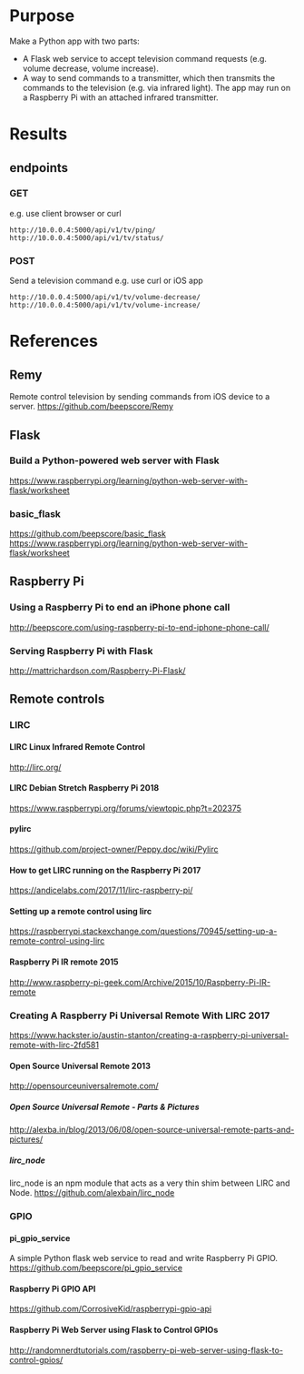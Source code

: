 # Purpose
Make a Python app with two parts:
- A Flask web service to accept television command requests (e.g. volume decrease, volume increase).
- A way to send commands to a transmitter, which then transmits the commands to the television (e.g. via infrared light).
The app may run on a Raspberry Pi with an attached infrared transmitter.

# Results

## endpoints

### GET
e.g. use client browser or curl

    http://10.0.0.4:5000/api/v1/tv/ping/
    http://10.0.0.4:5000/api/v1/tv/status/

### POST
Send a television command
e.g. use curl or iOS app

    http://10.0.0.4:5000/api/v1/tv/volume-decrease/
    http://10.0.0.4:5000/api/v1/tv/volume-increase/

# References

## Remy
Remote control television by sending commands from iOS device to a server.
https://github.com/beepscore/Remy

## Flask

### Build a Python-powered web server with Flask
https://www.raspberrypi.org/learning/python-web-server-with-flask/worksheet

### basic_flask
https://github.com/beepscore/basic_flask
https://www.raspberrypi.org/learning/python-web-server-with-flask/worksheet

## Raspberry Pi
### Using a Raspberry Pi to end an iPhone phone call
http://beepscore.com/using-raspberry-pi-to-end-iphone-phone-call/

### Serving Raspberry Pi with Flask
http://mattrichardson.com/Raspberry-Pi-Flask/

## Remote controls

### LIRC
#### LIRC Linux Infrared Remote Control
http://lirc.org/

#### LIRC Debian Stretch Raspberry Pi 2018
https://www.raspberrypi.org/forums/viewtopic.php?t=202375

#### pylirc
https://github.com/project-owner/Peppy.doc/wiki/Pylirc

#### How to get LIRC running on the Raspberry Pi 2017
https://andicelabs.com/2017/11/lirc-raspberry-pi/

#### Setting up a remote control using lirc
https://raspberrypi.stackexchange.com/questions/70945/setting-up-a-remote-control-using-lirc

#### Raspberry Pi IR remote 2015
http://www.raspberry-pi-geek.com/Archive/2015/10/Raspberry-Pi-IR-remote

### Creating A Raspberry Pi Universal Remote With LIRC 2017
https://www.hackster.io/austin-stanton/creating-a-raspberry-pi-universal-remote-with-lirc-2fd581

#### Open Source Universal Remote 2013
http://opensourceuniversalremote.com/

##### Open Source Universal Remote - Parts & Pictures
http://alexba.in/blog/2013/06/08/open-source-universal-remote-parts-and-pictures/

##### lirc_node
lirc_node is an npm module that acts as a very thin shim between LIRC and Node.
https://github.com/alexbain/lirc_node

### GPIO

#### pi_gpio_service
A simple Python flask web service to read and write Raspberry Pi GPIO.
https://github.com/beepscore/pi_gpio_service

#### Raspberry Pi GPIO API
https://github.com/CorrosiveKid/raspberrypi-gpio-api

#### Raspberry Pi Web Server using Flask to Control GPIOs
http://randomnerdtutorials.com/raspberry-pi-web-server-using-flask-to-control-gpios/

